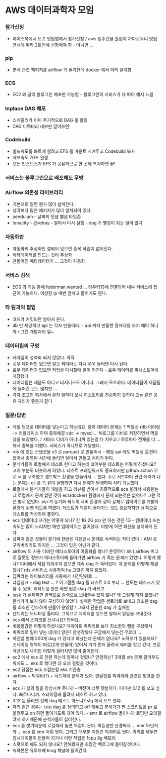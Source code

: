 # AWS 데이터과학자 모임

### 참가신청
- 페이스북에서 보고 밋업앱에서 참가신청 / aws 입주건물 출입이 까다로우니 밋업 안내에 따라 2틀전에 신청해야 함 - 아니면 ...

### pip
- 분석 관련 팩키지를 airflow 가 돌기전에 docker 에서 미리 설치함

### ECS
- EC2 와 달리 블루그린 배포만 가능함 - 블루그린이 서비스가 다 떠야 해서 느림

### Inplace DAG 배포
- 스케줄러가 이미 주기적으로 DAG 를 폴링
- DAG 디렉터리 내부만 덮어쓰면

### Codebuild
- 빌드속도를 빠르게 할려고 EFS 를 마운트 시켜두고 Codebuild 복사
- 배포속도 70초 완성
- 모든 인스턴스가 EFS 가 공유하므로 한 곳에 복사하면 끝!

### 서비스는 블루그린으로 배포해도 무방

### Airflow 의존성 라이브러리
- 기본으로 깔면 뭔가 많이 설치한다.
- 생각보다 많은 패키지가 많이 설치되어 있다.
- pendulum - 날짜의 덧샘 뺄샘 타임존
- tenacity - @retray - 알아서 다시 실행 - dag 가 빨강이 되는 일이 없다


### 자동화란
- 자동화의 추상화만 잘되어 있으면 중복 작업이 없어진다.
- 메타데이터를 만드는 것이 추상화
- 만들어진 메타데이터가 ... 그것이 자동화

### 서비스 검색
- ECS 의 기능 중에 federman.wanted ... 라우터13에 연결되어 내부 서비스에 접근이 가능하다. 이상한 ip 매번 안치고 들어가도 된다.

### 타 팀과의 협업
- 코드가 커밋되면 알아서 돈다.
- db 만 제공하고 api 는 각자 만들어라. - api 까지 만들면 장애대응 까지 해야 하니까 / 그건 개발자의 일~

### 데이터팀의 구멍
- 애자일이 성숙화 되지 않았다. 아직
- 로우 데이터만 있으면 잘못 되더라도 다시 쭈욱 돌리면 다시 된다.
- 로우 데이터가 없으면 작업을 다시할때 일이 커진다 - 로우 데이터를 피처스토어에 저장했다
- 데이터팀은 제품도 아니고 비지니스도 아니다. 그래서 모호하다. 데이터팀이 제품팀에 들어간 곳도 많지만 ...
- 각자 조그만 회사에서 혼자 일하다 보니 히스토리를 전승하지 못하여 오늘 같은 공유 자리가 좋은거 같다

### 질문/답변
- 매일 덤프로 데이터를 넣는다고 하는데요. 중복 데이터 문제는 ? 멱등성 rdb 미러링 -> 리플레이스 하여 중복해결  cdc -> mysql ... 빅로그를 디비로 저장하면서 멱등성을 보장했다. / 서비스 디비가 아니니까 있는걸 다 지우고 / 하루마다 전체를 다 ... 해서 중복을 피했다. 서비스가 아니므로 가능했다.
- rds 에 있는 스냅샷을 s3 로 parquet 로 만들어서 - 해당 api 에도 멱등성 옵션이 있어서 중복된 시간에 돌리면 알아서 안돌고 처리가 된다.
- 분석가들이 로컬에서 테스트 한다고 하는데 코어부분 테스트는 어떻게 하셨나요? 코어 부분도 비슷하게 하였다. 테스트 프레임워크도 중요하지만 github action 으로 ci 를 구축했고 센드박스 환경을 만들어서 ... 했다. 주로 서드파티 관련 에러가 나는 문제는 cli 를 똑 같이 실행하면 다시 문제가 발생하여 처리 가능했다.
- 로컬에서 분석가들이 개발을 하고 리뷰를 받아서 최종적으로 ecs 올려서 사용한는데 로컬에서 문제 없던 것이 ecs(docker) 환경에서 문제 되는것은 없엇나? 그런 적은 별로 없엇다. pip 가 동기화 되도록 서버 환경과 같이 강제로 업데이트를 개발자 환경에 실행 되도록 하였다. 테스트가 똑같이 돌아가는 것도 중요하지만 ci 쪽으로 테스트를 작성하여 풀엇다.
- ecs 컨테이너 크기는 어떻게 되나? 한 1G 2G pip 만 하는 것은 1G - 컨테이너 뜨는 속도는 많이 느리지만 매번 업데이트는 없어졌다. 이렇게 하면 최신을 설치하게 된다.
- 넘파이 같은 것들이 분기에 한번은 디펜던시 문제로 속썩이는 적이 있다 - AMI 로 구워버리기도 하지만 ... 그것이 답은 아닌거 같다.
- airflow 의 사용 디비인 메타스토어의 이중화를 했나? 운영하다 보니 airflow 버그로 잘못된 정보가 메타스토어에 들어가면 airflow 가 죽는 문제가 있었다. 어떻게 했나? 디비에서 직접 지워주지 않으면 계속 dag 가 죽어있다. 이 문제를 어떻게 해결했나? rds 서비리스 사용하여 ha 고민은 하지 않았다.
- 딥큐라는 라이브러리를 사용해서 시간단위로 ...
- 타임싱크 - dag test ... ? 이그잼플 dag 를 테스트 2.0 부터 ... 안도는 테스크가 있을 수 있죠. 리펙토링 한번 하면 원본 dag 가 바뀌고
- task 가 실패하면 콜백으로 슬랙으로 보내줄수 있지 않나? 왜 그렇게 하지 않았나? 분석가가 보지 않아 구성하지 않았다. 실패한 작업은 센트리로 보내고 최소한 dag 를 최소한 간소하게 만들어 운영함 / 그래서 단순한 dag 가 실패한
- 센트리는 모니터링 툴리다. 그쪽으로 데이터를 넣으면 알아서 알람을 보내준다.
- ecs 에서 스파크를 쓰시나요? 안써요.
- 비용절감은 어떻게 하셨나요? 파게이트 빅쿼리로 보다 최소한의 램을 구성해서 
- 빅쿼리로 밀어 넣는 데이터 양은? 안생각봤다 구글에서 넣는건 무료라 ...
- 버전업 할때 200개 dag 가 있다고 하셨는데 문제가 없나요? 노하우가 있을까요? 스테이징 영역이 따로(2개 만들어) 있어서 거기 먼저 올려서 에러를 잡고 갔다. 프로덕션에도 나지만 이렇게 걸러지면 많이 줄어든다.
- ec2 에서 ecs 로 전환 하는데 얼마나 걸렸나? 안정화는? 3개월 efs 문제 클라우드워치도 ... eks 로 했다면 더 오래 걸렸을 것이다.
- ec2 닭잡는 ecs 소잡는칼 eks 기관총
- airflow + 빅쿼리(?) + 서드파티 문제가 있다. 한달전쯤 빅쿼리와 관련된 발표를 한다.
- ecs 가 삶의 질을 향상시켜 주니까 - 버전이 너무 옛날이다. 파이썬 3.12 를 쓰고 싶다. 빠르다니까. 스테이징에 올려서 테스트 하고 있다.
- 3.12 등 올리면 전체 dag 테스트 하느냐? stg 에서 모드 한다.
- 저의 같은 경우는 test dag 를 정의하고 off 해두고 분석가가 짠 스크립트를 pr 로 올려두고 on 하면 돌아가도록 되어 있다. - emr 로 airflow 돌리니까 로딩만 오래걸려서 하기때문에 분석가들이 싫어한다.
- ecs 를 썻기때문에 로컬에서 돌면 똑같이 돈다. 멱등성만 신경써서 ... emr 아닌거라 ... ecs 를 emr 처럼 썻다. 그리고 대부분 자원은 빅쿼리로 썻다. 쿼리를 해두면 임시테이블이 만들어 지거나 이런 작업은 1cpu 8g 메모리
- 스팟으로 해도 되지 않나요? 안해봤지만 조망간 벡로그에 들어갈것이다.
- 녹화본은 유투브에 krug 채널에 들어간다
